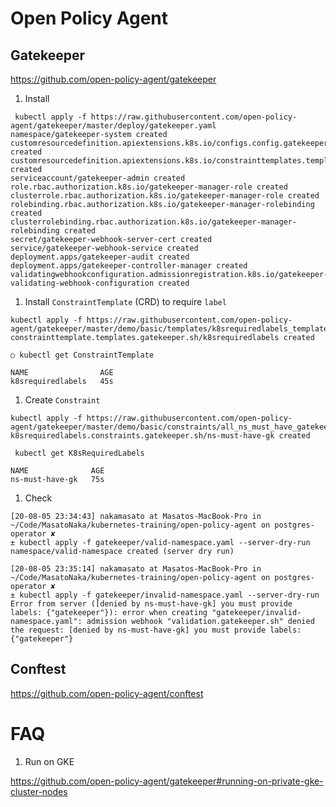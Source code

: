 # Open Policy Agent

## Gatekeeper

https://github.com/open-policy-agent/gatekeeper

1. Install

```
 kubectl apply -f https://raw.githubusercontent.com/open-policy-agent/gatekeeper/master/deploy/gatekeeper.yaml
namespace/gatekeeper-system created
customresourcedefinition.apiextensions.k8s.io/configs.config.gatekeeper.sh created
customresourcedefinition.apiextensions.k8s.io/constrainttemplates.templates.gatekeeper.sh created
serviceaccount/gatekeeper-admin created
role.rbac.authorization.k8s.io/gatekeeper-manager-role created
clusterrole.rbac.authorization.k8s.io/gatekeeper-manager-role created
rolebinding.rbac.authorization.k8s.io/gatekeeper-manager-rolebinding created
clusterrolebinding.rbac.authorization.k8s.io/gatekeeper-manager-rolebinding created
secret/gatekeeper-webhook-server-cert created
service/gatekeeper-webhook-service created
deployment.apps/gatekeeper-audit created
deployment.apps/gatekeeper-controller-manager created
validatingwebhookconfiguration.admissionregistration.k8s.io/gatekeeper-validating-webhook-configuration created
```

1. Install `ConstraintTemplate` (CRD) to require `label`

```
kubectl apply -f https://raw.githubusercontent.com/open-policy-agent/gatekeeper/master/demo/basic/templates/k8srequiredlabels_template.yaml
constrainttemplate.templates.gatekeeper.sh/k8srequiredlabels created
```

```
○ kubectl get ConstraintTemplate

NAME                AGE
k8srequiredlabels   45s
```

1. Create `Constraint`

```
kubectl apply -f https://raw.githubusercontent.com/open-policy-agent/gatekeeper/master/demo/basic/constraints/all_ns_must_have_gatekeeper.yaml
k8srequiredlabels.constraints.gatekeeper.sh/ns-must-have-gk created
```

```
 kubectl get K8sRequiredLabels

NAME              AGE
ns-must-have-gk   75s
```

1. Check

```
[20-08-05 23:34:43] nakamasato at Masatos-MacBook-Pro in ~/Code/MasatoNaka/kubernetes-training/open-policy-agent on postgres-operator ✘
± kubectl apply -f gatekeeper/valid-namespace.yaml --server-dry-run
namespace/valid-namespace created (server dry run)

[20-08-05 23:35:14] nakamasato at Masatos-MacBook-Pro in ~/Code/MasatoNaka/kubernetes-training/open-policy-agent on postgres-operator ✘
± kubectl apply -f gatekeeper/invalid-namespace.yaml --server-dry-run
Error from server ([denied by ns-must-have-gk] you must provide labels: {"gatekeeper"}): error when creating "gatekeeper/invalid-namespace.yaml": admission webhook "validation.gatekeeper.sh" denied the request: [denied by ns-must-have-gk] you must provide labels: {"gatekeeper"}
```

## Conftest

https://github.com/open-policy-agent/conftest




# FAQ

1. Run on GKE

https://github.com/open-policy-agent/gatekeeper#running-on-private-gke-cluster-nodes
